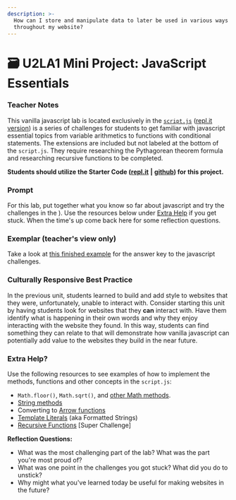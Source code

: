 ```yaml
---
description: >-
  How can I store and manipulate data to later be used in various ways
  throughout my website?
---
```


# 🗃 U2LA1 Mini Project: JavaScript Essentials

### Teacher Notes

This vanilla javascript lab is located exclusively in the [`script.js`](U2LAB1/U2LAB1-Starter/script.js) ([repl.it version](https://replit.com/@qrtnycs4all/U2LA1-Mini-Project-Starter-Code#index.html)) is a series of challenges for students to get familiar with javascript essential topics from variable arithmetics to functions with conditional statements. The extensions are included but not labeled at the bottom of the `script.js`. They require researching the Pythagorean theorem formula and researching recursive functions to be completed.

**Students should utilize the Starter Code (**[**repl.it**](https://replit.com/@qrtnycs4all/U2LA1-Mini-Project-Starter-Code) **|** [**github**](https://github.com/nycdoe-cs4all/interactive-web/tree/main/unit-2-intro-to-dom-manipulation-basics/U2LAB1/U2LAB1-Starter)**) for this project.**&#x20;

### Prompt

For this lab, put together what you know so far about javascript and try the challenges in the ). Use the resources below under [Extra Help](u2la1-mini-project-javascript-essentials.md#extra-help) if you get stuck. When the time's up come back here for some reflection questions.

### Exemplar (teacher's view only)

Take a look at [this finished example](https://github.com/nycdoe-cs4all/interactive-web/tree/main/unit-2-intro-to-dom-manipulation-basics/U2LAB1/U2LAB1-Exemplar) for the answer key to the javascript challenges.

### Culturally Responsive Best Practice

In the previous unit, students learned to build and add style to websites that they were, unfortunately, unable to interact with. Consider starting this unit by having students look for websites that they **can** interact with. Have them identify what is happening in their own words and why they enjoy interacting with the website they found. In this way, students can find something they can relate to that will demonstrate how vanilla javascript can potentially add value to the websites they build in the near future.

### Extra Help?

Use the following resources to see examples of how to implement the methods, functions and other concepts in the `script.js`:

* `Math.floor()`, `Math.sqrt()`, and [other Math methods](https://www.w3schools.com/js/js\_math.asp).
* [String methods](https://www.w3schools.com/js/js\_string\_methods.asp)
* Converting to [Arrow functions](https://www.w3schools.com/js/js\_arrow\_function.asp)
* [Template Literals](https://www.w3schools.com/js/js\_string\_templates.asp) (aka Formatted Strings)
* [Recursive Functions](https://www.javascripttutorial.net/javascript-recursive-function/) \[Super Challenge]

**Reflection Questions:**

* What was the most challenging part of the lab? What was the part you're most proud of?
* What was one point in the challenges you got stuck? What did you do to unstick?
* Why might what you've learned today be useful for making websites in the future?
